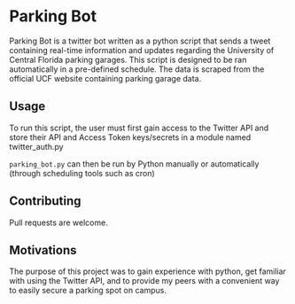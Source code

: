 # Parking Bot

Parking Bot is a twitter bot written as a python script that sends a tweet containing real-time information and updates regarding the University of Central Florida parking garages. This script is designed to be ran automatically in a pre-defined schedule. The data is scraped from the official UCF website containing parking garage data.


## Usage

To run this script, the user must first gain access to the Twitter API and store their API and Access Token keys/secrets in a module named twitter_auth.py

```parking_bot.py``` can then be run by Python manually or automatically (through scheduling tools such as cron)

## Contributing
Pull requests are welcome.

## Motivations
The purpose of this project was to gain experience with python, get familiar with using the Twitter API, and to provide my peers with a convenient way to easily secure a parking spot on campus.
